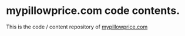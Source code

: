 # mypillowprice.com code contents.
This is the code / content repository of [mypillowprice.com](http://mypillowprice.com)
